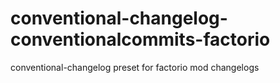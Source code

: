 # conventional-changelog-conventionalcommits-factorio
conventional-changelog preset for factorio mod changelogs
